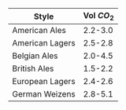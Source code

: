 Style | Vol $CO_2$
--|--
American Ales | 2.2-3.0
American Lagers | 2.5-2.8
Belgian Ales | 2.0-4.5
British Ales | 1.5-2.2
European Lagers | 2.4-2.6
German Weizens | 2.8-5.1